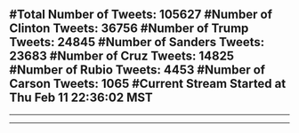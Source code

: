 #Total Number of Tweets: 105627 
#Number of Clinton Tweets: 36756
#Number of Trump Tweets: 24845
#Number of Sanders Tweets: 23683
#Number of Cruz Tweets: 14825
#Number of Rubio Tweets: 4453
#Number of Carson Tweets: 1065
#Current Stream Started at Thu Feb 11 22:36:02 MST
---
---
---
